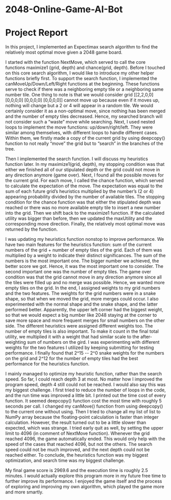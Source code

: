 # 2048-Online-Game-AI-Bot

# Project Report
In this project, I implemented an Expectimax search algorithm to find the relatively most optimal move given a 2048 game board. 

I started with the function NextMove, which served to call the core functions maximize1 (grid, depth) and chance(grid, depth).  Before I touched on this core search algorithm, I would like to introduce my other helper functions briefly first. To support the search function, I implemented the canMoveUp/Down/Left/Right functions at the beginning. These functions serve to check if there was a neighboring empty tile or a neighboring same number tile. One thing to note is that we would consider grid [[2,2,0,0][0,0,0,0] [0,0,0,0] [0,0,0,0]] cannot move up because even if it moves up, nothing will change but a 2 or 4 will appear in a random tile. We would certainly consider it as a non-optimal move, since nothing has been merged and the number of empty tiles decreased. Hence, my searched branch will not consider such a “waste” move while searching. Next, I used nested loops to implement the move functions: up/down/right/left. They were similar among themselves, with different loops to handle different cases. Within them, we firstly made a copy of the current grid by using deepcopy() function to not really “move” the grid but to “search” in the branches of the tree. 

Then I implemented the search function. I will discuss my heuristics function later. In my maximize1(grid, depth), my stopping condition was that either we finished all of our stipulated depth or the grid could not move in any direction anymore (game over). Next, I found all the possible moves for the current grid. For each move, I called the chance function, which served to calculate the expectation of the move. The expectation was equal to the sum of each future grid’s heuristics multiplied by the number’s (2 or 4) appearing probability divided by the number of available tiles. The stopping condition for the chance function was that either the stipulated depth was reached or there was no more available empty tile to insert a new number into the grid. Then we shift back to the maximize1 function. If the calculated utility was bigger than before, then we updated the maxUtility and the corresponding move direction. Finally, the relatively most optimal move was returned by the function. 

I was updating my heuristics function nonstop to improve performance. We have two main features for the heuristics function: sum of the current numbers of the grid + number of empty tiles of the grid. Each of them was multiplied by a weight to indicate their distinct significances. The sum of the numbers is the most important one. The bigger number we achieved, the better score we got. Hence, it was the most important one to consider. The second important one was the number of empty tiles. The game over condition was that the grid cannot move in any direction anymore since all the tiles were filled up and no merge was possible. Hence, we wanted more empty tiles on the grid. In the end, I assigned weights to my grid numbers and the two features. The weights for the grid numbers were in a snake shape, so that when we moved the grid, more merges could occur. I also experimented with the normal shape and the snake shape, and the latter performed better. Apparently, the upper left corner had the biggest weight, so that we would expect a big number like 2048 staying at the corner to save more space and more frequent merges for small numbers on the other side. The different heuristics were assigned different weights too. The number of empty tiles is also important. To make it count in the final total utility, we multiplied it with a weight that had similar scale to the after-weighting sum of numbers on the gird. I was experimenting with different weights for the two features I utilized by keeping submitting for testing performance. I finally found that 2^15 -- 2^0 snake weights for the numbers on the grid and 2^12 for the number of empty tiles had the best performance for the heuristics function. 

I mainly managed to optimize my heuristic function, rather than the search speed. So far, I could reach depth 3 at most. No matter how I improved the program speed, depth 4 still could not be reached. I would also say this was my biggest challenge. I first tried to reduce the number of loops in the code, and the run time was improved a little bit. I printed out the time cost of every function. It seemed deepcopy() function cost the most time with roughly 5 seconds per call. I changed my canMove() function from using deepcopy() to the current one without using. Then I tried to change all my list of list to NumPy array because the floating-point calculation is faster than integer calculation. However, the result turned out to be a little slower than expected, which was strange. I tried early quit as well, by setting the upper limit to 4096 (in comment of NextMove function). Whenever the grid reached 4096, the game automatically ended. This would only help with the speed of the cases that reached 4096, but not the others. The search speed could not be much improved, and the next depth could not be reached either. To conclude, the heuristics function was my biggest optimization, and search time was my biggest challenge.

My final game score is 2969.6 and the execution time is roughly 2.5 minutes. I would actually explore this program more in my future free time to further improve its performance. I enjoyed the game itself and the process of exploring and improving my own algorithm, which played the game more and more smartly.
